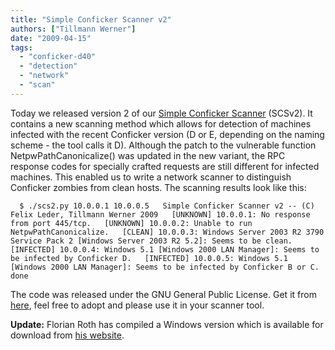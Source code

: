 ```yaml
---
title: "Simple Conficker Scanner v2"
authors: ["Tillmann Werner"]
date: "2009-04-15"
tags: 
  - "conficker-d40"
  - "detection"
  - "network"
  - "scan"
---
```


Today we released version 2 of our [Simple Conficker Scanner](http://four.cs.uni-bonn.de/conficker/) (SCSv2). It contains a new scanning method which allows for detection of machines infected with the recent Conficker version (D or E, depending on the naming scheme - the tool calls it D). Although the patch to the vulnerable function NetpwPathCanonicalize() was updated in the new variant, the RPC response codes for specially crafted requests are still different for infected machines. This enabled us to write a network scanner to distinguish Conficker zombies from clean hosts. The scanning results look like this:

  

  
`  
$ ./scs2.py 10.0.0.1 10.0.0.5  
Simple Conficker Scanner v2 -- (C) Felix Leder, Tillmann Werner 2009  
[UNKNOWN] 10.0.0.1: No response from port 445/tcp.  
[UNKNOWN] 10.0.0.2: Unable to run NetpwPathCanonicalize.  
[CLEAN] 10.0.0.3: Windows Server 2003 R2 3790 Service Pack 2 [Windows Server 2003 R2 5.2]: Seems to be clean.  
[INFECTED] 10.0.0.4: Windows 5.1 [Windows 2000 LAN Manager]: Seems to be infected by Conficker D.  
[INFECTED] 10.0.0.5: Windows 5.1 [Windows 2000 LAN Manager]: Seems to be infected by Conficker B or C.  
done  
`

  

The code was released under the GNU General Public License. Get it from [here](http://four.cs.uni-bonn.de/uploads/media/scs2.zip), feel free to adopt and please use it in your scanner tool.

  
  

**Update:** Florian Roth has compiled a Windows version which is available for download from [his website](http://www.bsk-consulting.de/download/scs2-win32.zip).
